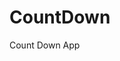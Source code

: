# CountDown
 Count Down App
     
          
                                                    
                                                             
                                             
                             
                    
         
     
      
 
